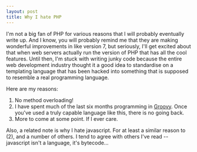 ```yaml
---
layout: post
title: Why I hate PHP
---
```

I'm not a big fan of PHP for various reasons that I will probably eventually write up. And I know, you will probably remind me that they are making wonderful improvements in like version 7, but seriously, I'll get excited about that when web servers actually run the version of PHP that has all the cool features. Until then, I'm stuck with writing junky code because the entire web development industry thought it a good idea to standardise on a templating language that has been hacked into something that is supposed to resemble a real programming language.

Here are my reasons:
1. No method overloading!
2. I have spent much of the last six months programming in [Groovy](http://www.groovy-lang.org/). Once you've used a truly capable language like this, there is no going back.
3. More to come at some point. If I ever care.

Also, a related note is why I hate javascript. For at least a similar reason to (2), and a number of others. I tend to agree with others I've read -- javascript isn't a language, it's bytecode...
